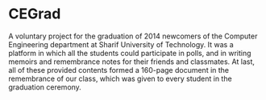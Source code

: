 # CEGrad
A voluntary project for the graduation of 2014 newcomers of the Computer Engineering department at Sharif University of Technology.
It was a platform in which all the students could participate in polls, and in writing memoirs and remembrance notes for their friends and classmates.
At last, all of these provided contents formed a 160-page document in the remembrance of our class, which was given to every student in the graduation ceremony.
